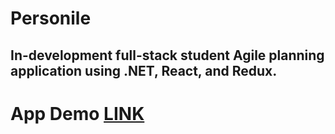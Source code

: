# Personile
## In-development full-stack student Agile planning application using .NET, React, and Redux.

# App Demo [LINK](https://personile.fly.dev)

